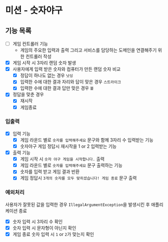 # 미션 - 숫자야구

## 기능 목록

- [ ] 게임 컨트롤러 기능
    - 게임의 주요한 입력과 출력 그리고 서비스를 담당하는 도메인을 연결해주기 위한 컨트롤러 작성
- [x] 게임 시작 시 3자리 랜덤 숫자 발생
- [x] 사용자에게 입력 받은 숫자와 컴퓨터가 만든 랜덤 숫자 비교
    - [x] 정답이 하나도 없는 경우 `낫싱`
    - [x] 입력한 수에 대한 결과 자리와 답이 맞은 경우 `스트라이크`
    - [x] 입력한 수에 대한 결과 답만 맞은 경우 `볼`
- [x] 정답을 맞춘 경우
    - [x] 재시작
    - [x] 게임종료

### 입출력

- [x] 입력 기능
    - [x] 게임 라운드 별로 `숫자를 입력해주세요` 문구와 함께 3자리 수 입력받는 기능
    - [x] 숫자야구 게임 정답시 재시작을 1 or 2 입력받는 기능
- [x] 출력 기능
    - [x] 게임 시작 시 `숫자 야구 게임을 시작합니다.` 출력
    - [x] 게임 라운드 별로 `숫자를 입력해주세요` 문구 출력하는 기능
    - [x] 숫자를 입력 받고 게임 결과 반환
    - [x] 게임 정답시 `3개의 숫자를 모두 맞히셨습니다! 게임 종료` 문구 출력

### 예외처리

사용자가 잘못된 값을 입력한 경우 `IllegalArgumentException`을 발생시킨 후 애플리케이션 종료

- [x] 숫자 입력 시 3자리 수 확인
- [x] 숫자 입력 시 문자형이 아닌지 확인
- [x] 게임 종료 숫자 입력 시 `1` or `2`가 맞는지 확인